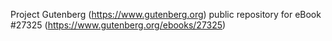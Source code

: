 Project Gutenberg (https://www.gutenberg.org) public repository for eBook #27325 (https://www.gutenberg.org/ebooks/27325)
